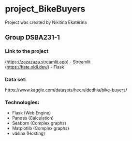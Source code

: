 # project_BikeBuyers 

Project was created by Nikitina Ekaterina

## Group DSBA231-1

### Link to the project
(https://zazazaza.streamlit.app) - Streamlit <br>
 (https://kate.oldi.dev/) - Flask

### Data set: 
https://www.kaggle.com/datasets/heeraldedhia/bike-buyers/

### Technologies:
* Flask (Web Engine)
* Pandas (Calculation)
* Seaborn (Complex graphs)
* Matplotlib (Complex graphs)
* vdsina (Hosting)
